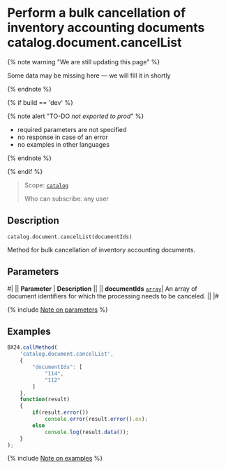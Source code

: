 # Perform a bulk cancellation of inventory accounting documents catalog.document.cancelList

{% note warning "We are still updating this page" %}

Some data may be missing here — we will fill it in shortly

{% endnote %}

{% if build == 'dev' %}

{% note alert "TO-DO _not exported to prod_" %}

- required parameters are not specified
- no response in case of an error
- no examples in other languages
  
{% endnote %}

{% endif %}

> Scope: [`catalog`](../../scopes/permissions.md)
>
> Who can subscribe: any user

## Description

```http
catalog.document.cancelList(documentIds)
```

Method for bulk cancellation of inventory accounting documents.

## Parameters

#|
|| **Parameter** | **Description** ||
|| **documentIds**
[`array`](../../data-types.md)| An array of document identifiers for which the processing needs to be canceled. ||
|#

{% include [Note on parameters](../../../_includes/required.md) %}

## Examples

```js
BX24.callMethod(
    'catalog.document.cancelList',
    {
        "documentIds": [
            "114",
            "112"
        ]
    },
    function(result)
    {
        if(result.error())
            console.error(result.error().ex);
        else
            console.log(result.data());
    }
);
```

{% include [Note on examples](../../../_includes/examples.md) %}